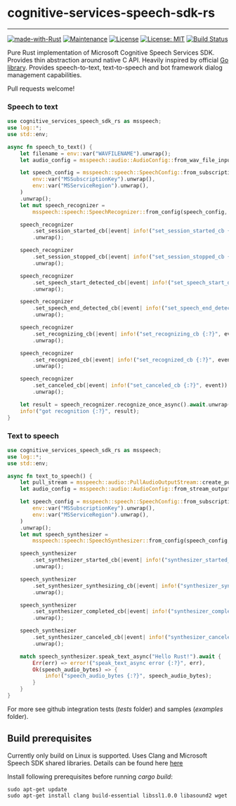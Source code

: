 # cognitive-services-speech-sdk-rs

---
[![made-with-Rust](https://img.shields.io/badge/Made%20with-Rust-1f425f.svg)](https://www.rust-lang.org/)
[![Maintenance](https://img.shields.io/badge/Maintained%3F-yes-green.svg)](../../graphs/commit-activity)
[![License](https://img.shields.io/badge/License-Apache-blue.svg)](LICENSE-APACHE)
[![License: MIT](https://img.shields.io/badge/License-MIT-yellow.svg)](LICENSE-MIT)
[![Build Status](https://www.travis-ci.com/jabber-tools/cognitive-services-speech-sdk-rs.svg?branch=main)](https://www.travis-ci.com/github/jabber-tools/cognitive-services-speech-sdk-rs)

Pure Rust implementation of Microsoft Cognitive Speech Services SDK. Provides thin abstraction around native C API. Heavily inspired by official [Go library](https://github.com/microsoft/cognitive-services-speech-sdk-go). Provides speech-to-text, text-to-speech and bot framework dialog management capabilities. 

Pull requests welcome!

### Speech to text 
```rust
use cognitive_services_speech_sdk_rs as msspeech;
use log::*;
use std::env;

async fn speech_to_text() {
    let filename = env::var("WAVFILENAME").unwrap();
    let audio_config = msspeech::audio::AudioConfig::from_wav_file_input(&filename).unwrap();

    let speech_config = msspeech::speech::SpeechConfig::from_subscription(
        env::var("MSSubscriptionKey").unwrap(),
        env::var("MSServiceRegion").unwrap(),
    )
    .unwrap();
    let mut speech_recognizer =
        msspeech::speech::SpeechRecognizer::from_config(speech_config, audio_config).unwrap();

    speech_recognizer
        .set_session_started_cb(|event| info!("set_session_started_cb {:?}", event))
        .unwrap();

    speech_recognizer
        .set_session_stopped_cb(|event| info!("set_session_stopped_cb {:?}", event))
        .unwrap();

    speech_recognizer
        .set_speech_start_detected_cb(|event| info!("set_speech_start_detected_cb {:?}", event))
        .unwrap();

    speech_recognizer
        .set_speech_end_detected_cb(|event| info!("set_speech_end_detected_cb {:?}", event))
        .unwrap();

    speech_recognizer
        .set_recognizing_cb(|event| info!("set_recognizing_cb {:?}", event.result.text))
        .unwrap();

    speech_recognizer
        .set_recognized_cb(|event| info!("set_recognized_cb {:?}", event))
        .unwrap();

    speech_recognizer
        .set_canceled_cb(|event| info!("set_canceled_cb {:?}", event))
        .unwrap();

    let result = speech_recognizer.recognize_once_async().await.unwrap();
    info!("got recognition {:?}", result);
}
```

### Text to speech
```rust
use cognitive_services_speech_sdk_rs as msspeech;
use log::*;
use std::env;

async fn text_to_speech() {
    let pull_stream = msspeech::audio::PullAudioOutputStream::create_pull_stream().unwrap();
    let audio_config = msspeech::audio::AudioConfig::from_stream_output(&pull_stream).unwrap();

    let speech_config = msspeech::speech::SpeechConfig::from_subscription(
        env::var("MSSubscriptionKey").unwrap(),
        env::var("MSServiceRegion").unwrap(),
    )
    .unwrap();
    let mut speech_synthesizer =
        msspeech::speech::SpeechSynthesizer::from_config(speech_config, audio_config).unwrap();

    speech_synthesizer
        .set_synthesizer_started_cb(|event| info!("synthesizer_started_cb {:?}", event))
        .unwrap();

    speech_synthesizer
        .set_synthesizer_synthesizing_cb(|event| info!("synthesizer_synthesizing_cb {:?}", event))
        .unwrap();

    speech_synthesizer
        .set_synthesizer_completed_cb(|event| info!("synthesizer_completed_cb {:?}", event))
        .unwrap();

    speech_synthesizer
        .set_synthesizer_canceled_cb(|event| info!("synthesizer_canceled_cb {:?}", event))
        .unwrap();

    match speech_synthesizer.speak_text_async("Hello Rust!").await {
        Err(err) => error!("speak_text_async error {:?}", err),
        Ok(speech_audio_bytes) => {
            info!("speech_audio_bytes {:?}", speech_audio_bytes);
        }
    }
}
```

For more see github integration tests (*tests* folder) and samples (*examples* folder).

## Build prerequisites

Currently only build on Linux is supported. Uses Clang and Microsoft Speech SDK shared libraries. Details can be found here [here](https://docs.microsoft.com/en-us/azure/cognitive-services/speech-service/quickstarts/setup-platform?tabs=dotnet%2Cwindows%2Cjre%2Cbrowser&pivots=programming-language-go)

Install following prerequisites before running *cargo build*:

```
sudo apt-get update 
sudo apt-get install clang build-essential libssl1.0.0 libasound2 wget
```